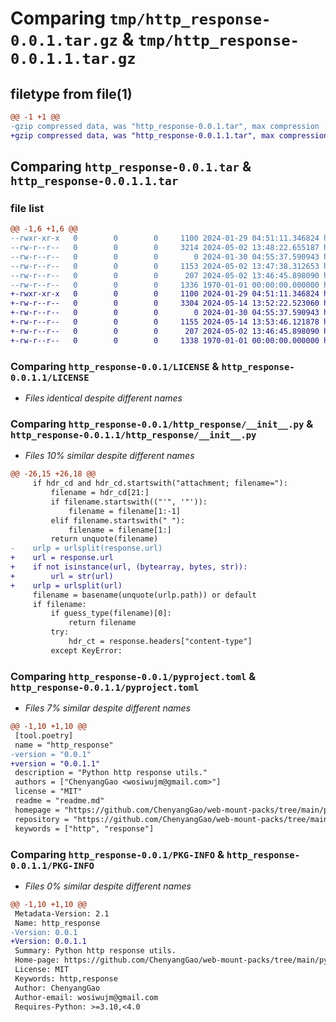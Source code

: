 # Comparing `tmp/http_response-0.0.1.tar.gz` & `tmp/http_response-0.0.1.1.tar.gz`

## filetype from file(1)

```diff
@@ -1 +1 @@
-gzip compressed data, was "http_response-0.0.1.tar", max compression
+gzip compressed data, was "http_response-0.0.1.1.tar", max compression
```

## Comparing `http_response-0.0.1.tar` & `http_response-0.0.1.1.tar`

### file list

```diff
@@ -1,6 +1,6 @@
--rwxr-xr-x   0        0        0     1100 2024-01-29 04:51:11.346824 http_response-0.0.1/LICENSE
--rw-r--r--   0        0        0     3214 2024-05-02 13:48:22.655187 http_response-0.0.1/http_response/__init__.py
--rw-r--r--   0        0        0        0 2024-01-30 04:55:37.590943 http_response-0.0.1/http_response/py.typed
--rw-r--r--   0        0        0     1153 2024-05-02 13:47:38.312653 http_response-0.0.1/pyproject.toml
--rw-r--r--   0        0        0      207 2024-05-02 13:46:45.898090 http_response-0.0.1/readme.md
--rw-r--r--   0        0        0     1336 1970-01-01 00:00:00.000000 http_response-0.0.1/PKG-INFO
+-rwxr-xr-x   0        0        0     1100 2024-01-29 04:51:11.346824 http_response-0.0.1.1/LICENSE
+-rw-r--r--   0        0        0     3304 2024-05-14 13:52:22.523060 http_response-0.0.1.1/http_response/__init__.py
+-rw-r--r--   0        0        0        0 2024-01-30 04:55:37.590943 http_response-0.0.1.1/http_response/py.typed
+-rw-r--r--   0        0        0     1155 2024-05-14 13:53:46.121878 http_response-0.0.1.1/pyproject.toml
+-rw-r--r--   0        0        0      207 2024-05-02 13:46:45.898090 http_response-0.0.1.1/readme.md
+-rw-r--r--   0        0        0     1338 1970-01-01 00:00:00.000000 http_response-0.0.1.1/PKG-INFO
```

### Comparing `http_response-0.0.1/LICENSE` & `http_response-0.0.1.1/LICENSE`

 * *Files identical despite different names*

### Comparing `http_response-0.0.1/http_response/__init__.py` & `http_response-0.0.1.1/http_response/__init__.py`

 * *Files 10% similar despite different names*

```diff
@@ -26,15 +26,18 @@
     if hdr_cd and hdr_cd.startswith("attachment; filename="):
         filename = hdr_cd[21:]
         if filename.startswith(("'", '"')):
             filename = filename[1:-1]
         elif filename.startswith(" "):
             filename = filename[1:]
         return unquote(filename)
-    urlp = urlsplit(response.url)
+    url = response.url
+    if not isinstance(url, (bytearray, bytes, str)):
+        url = str(url)
+    urlp = urlsplit(url)
     filename = basename(unquote(urlp.path)) or default
     if filename:
         if guess_type(filename)[0]:
             return filename
         try:
             hdr_ct = response.headers["content-type"]
         except KeyError:
```

### Comparing `http_response-0.0.1/pyproject.toml` & `http_response-0.0.1.1/pyproject.toml`

 * *Files 7% similar despite different names*

```diff
@@ -1,10 +1,10 @@
 [tool.poetry]
 name = "http_response"
-version = "0.0.1"
+version = "0.0.1.1"
 description = "Python http response utils."
 authors = ["ChenyangGao <wosiwujm@gmail.com>"]
 license = "MIT"
 readme = "readme.md"
 homepage = "https://github.com/ChenyangGao/web-mount-packs/tree/main/python-module/http_response"
 repository = "https://github.com/ChenyangGao/web-mount-packs/tree/main/python-module/http_response"
 keywords = ["http", "response"]
```

### Comparing `http_response-0.0.1/PKG-INFO` & `http_response-0.0.1.1/PKG-INFO`

 * *Files 0% similar despite different names*

```diff
@@ -1,10 +1,10 @@
 Metadata-Version: 2.1
 Name: http_response
-Version: 0.0.1
+Version: 0.0.1.1
 Summary: Python http response utils.
 Home-page: https://github.com/ChenyangGao/web-mount-packs/tree/main/python-module/http_response
 License: MIT
 Keywords: http,response
 Author: ChenyangGao
 Author-email: wosiwujm@gmail.com
 Requires-Python: >=3.10,<4.0
```

